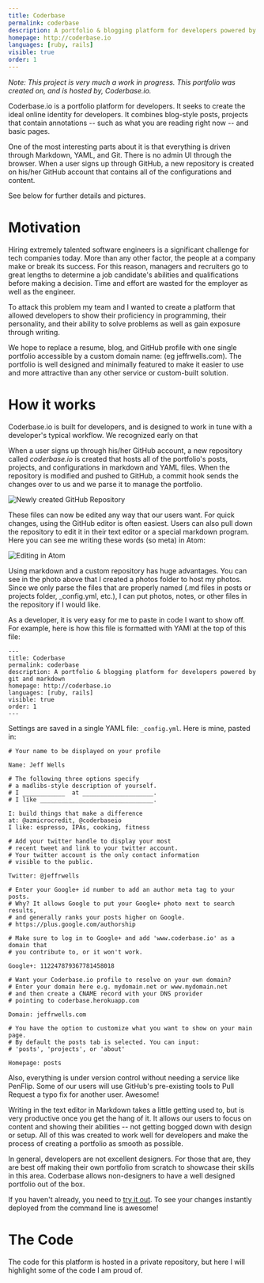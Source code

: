 ```yaml
---
title: Coderbase
permalink: coderbase
description: A portfolio & blogging platform for developers powered by git and markdown
homepage: http://coderbase.io
languages: [ruby, rails]
visible: true
order: 1
---
```


*Note: This project is very much a work in progress. This portfolio was created on, and is hosted by, Coderbase.io.*

Coderbase.io is a portfolio platform for developers. It seeks to create the ideal online identity for developers. It combines blog-style posts, projects that contain annotations -- such as what you are reading right now -- and basic pages.

One of the most interesting parts about it is that everything is driven through Markdown, YAML, and Git. There is no admin UI through the browser. When a user signs up through GitHub, a new repository is created on his/her GitHub account that contains all of the configurations and content.

See below for further details and pictures.


# Motivation

Hiring extremely talented software engineers is a significant challenge for tech companies today. More than any other factor, the people at a company make or break its success. For this reason, managers and recruiters go to great lengths to determine a job candidate's abilities and qualifications before making a decision. Time and effort are wasted for the employer as well as the engineer.

To attack this problem my team and I wanted to create a platform that allowed developers to show their proficiency in programming, their personality, and their ability to solve problems as well as gain exposure through writing.

We hope to replace a resume, blog, and GitHub profile with one single portfolio accessible by a custom domain name: (eg jeffrwells.com). The portfolio is well designed and minimally featured to make it easier to use and more attractive than any other service or custom-built solution.


# How it works

Coderbase.io is built for developers, and is designed to work in tune with a developer's typical workflow. We recognized early on that

When a user signs up through his/her GitHub account, a new repository called *coderbase.io* is created that hosts all of the portfolio's posts, projects, and configurations in markdown and YAML files. When the repository is modified and pushed to GitHub, a commit hook sends the changes over to us and we parse it to manage the portfolio.

![Newly created GitHub Repository](https://raw.github.com/jeffrwells/coderbase.io-staging/master/projects/photos/coderbase/coderbase-github-repo.png)

These files can now be edited any way that our users want. For quick changes, using the GitHub editor is often easiest. Users can also pull down the repository to edit it in their text editor or a special markdown program. Here you can see me writing these words (so meta) in Atom:

![Editing in Atom](https://raw.github.com/jeffrwells/coderbase.io-staging/master/projects/photos/coderbase/editing-in-atom.png)


Using markdown and a custom repository has huge advantages. You can see in the photo above that I created a photos folder to host my photos. Since we only parse the files that are properly named (.md files in posts or projects folder, _config.yml, etc.), I can put photos, notes, or other files in the repository if I would like.

As a developer, it is very easy for me to paste in code I want to show off. For example, here is how this file is formatted with YAMl at the top of this file:  

    ---
    title: Coderbase
    permalink: coderbase
    description: A portfolio & blogging platform for developers powered by git and markdown
    homepage: http://coderbase.io
    languages: [ruby, rails]
    visible: true
    order: 1
    ---

Settings are saved in a single YAML file: `_config.yml`. Here is mine, pasted in:

    # Your name to be displayed on your profile

    Name: Jeff Wells

    # The following three options specify
    # a madlibs-style description of yourself.
    # I ____________  at ____________________.
    # I like ________________________________.

    I: build things that make a difference
    at: @azmicrocredit, @coderbaseio
    I like: espresso, IPAs, cooking, fitness

    # Add your twitter handle to display your most
    # recent tweet and link to your twitter account.
    # Your twitter account is the only contact information
    # visible to the public.

    Twitter: @jeffrwells

    # Enter your Google+ id number to add an author meta tag to your posts.
    # Why? It allows Google to put your Google+ photo next to search results,
    # and generally ranks your posts higher on Google.
    # https://plus.google.com/authorship

    # Make sure to log in to Google+ and add 'www.coderbase.io' as a domain that
    # you contribute to, or it won't work.

    Google+: 112247879367781458018

    # Want your Coderbase.io profile to resolve on your own domain?
    # Enter your domain here e.g. mydomain.net or www.mydomain.net
    # and then create a CNAME record with your DNS provider
    # pointing to coderbase.herokuapp.com

    Domain: jeffrwells.com

    # You have the option to customize what you want to show on your main page.
    # By default the posts tab is selected. You can input:
    # 'posts', 'projects', or 'about'

    Homepage: posts


Also, everything is under version control without needing a service like PenFlip. Some of our users will use GitHub's pre-existing tools to Pull Request a typo fix for another user. Awesome!

Writing in the text editor in Markdown takes a little getting used to, but is very productive once you get the hang of it. It allows our users to focus on content and showing their abilities -- not getting bogged down with design or setup. All of this was created to work well for developers and make the process of creating a portfolio as smooth as possible.

In general, developers are not excellent designers. For those that are, they are best off making their own portfolio from scratch to showcase their skills in this area. Coderbase allows non-designers to have a well designed portfolio out of the box.

If you haven't already, you need to [try it out](https://coderbase.io). To see your changes instantly deployed from the command line is awesome!


# The Code

The code for this platform is hosted in a private repository, but here I will highlight some of the code I am proud of.
